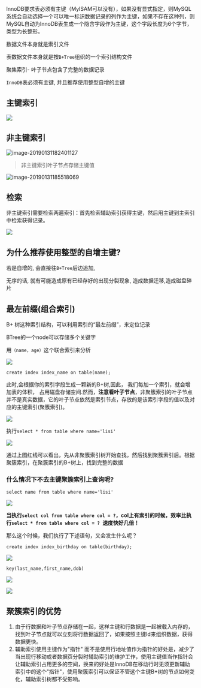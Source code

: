 InnoDB要求表必须有主键（MyISAM可以没有），如果没有显式指定，则MySQL系统会自动选择一个可以唯一标识数据记录的列作为主键，如果不存在这种列，则MySQL自动为InnoDB表生成一个隐含字段作为主键，这个字段长度为6个字节，类型为长整形。





数据文件本身就是索引文件

表数据文件本身就是按`B+Tree`组织的一个索引结构文件

聚集索引- 叶子节点包含了完整的数据记录

`InnoDB`表必须有主键, 并且推荐使用整型自增的主键

## 主键索引

![](https://ws4.sinaimg.cn/large/006tNc79ly1fzql2kde0fj31cm0iq770.jpg)

## 非主键索引

![image-20190131182401127](https://ws4.sinaimg.cn/large/006tNc79ly1fzpxw2qw50j312u0g645a.jpg)

> 非主键索引叶子节点存储主键值

![image-20190131185518069](https://ws1.sinaimg.cn/large/006tKfTcly1g0g4yv0l6aj31v80qux0t.jpg)

## 检索

非主键索引需要检索两遍索引：首先检索辅助索引获得主键，然后用主键到主索引中检索获得记录。

![](https://ws4.sinaimg.cn/large/006tKfTcly1g0g4yeeljzj30780a6mxy.jpg)



## 为什么推荐使用整型的自增主键?

若是自增的, 会直接往`B+Tree`后边追加, 

无序的话, 就有可能造成原有已经存好的出现分裂现象, 造成数据迁移,造成磁盘碎片



## 最左前缀(组合索引)

B+ 树这种索引结构，可以利用索引的“最左前缀”，来定位记录

BTree的一个node可以存储多个关键字

用`（name，age）`这个联合索引来分析

![](https://ws2.sinaimg.cn/large/006tKfTcly1g0fhkv0lcuj30vq0mqaar.jpg)



`create index index_name on table(name);`

此时,会根据你的索引字段生成一颗新的B+树,因此， 我们每加一个索引，就会增加表的体积， 占用磁盘存储空间.然而，**注意看叶子节点**，非聚簇索引的叶子节点并不是真实数据，它的叶子节点依然是索引节点，存放的是该索引字段的值以及对应的主键索引(聚簇索引)。

![](https://ws3.sinaimg.cn/large/006tKfTcly1g0gajyhrynj30ji0gfwex.jpg)

执行`select * from table where name='lisi'`

![](https://ws3.sinaimg.cn/large/006tKfTcly1g0gako1vk4j30ji0hmgm6.jpg)

通过上图红线可以看出，先从非聚簇索引树开始查找，然后找到聚簇索引后。根据聚簇索引，在聚簇索引的B+树上，找到完整的数据

### 什么情况下不去主键聚簇索引上查询呢?

`select name from table where name='lisi'`

![](https://ws3.sinaimg.cn/large/006tKfTcly1g0gamr5eg3j30ji0gfq3e.jpg)

**当执行`select col from table where col = ?`，col上有索引的时候，效率比执行`select * from table where col = ? `速度快好几倍！**



那么这个时候，我们执行了下述语句，又会发生什么呢？

`create index index_birthday on table(birthday);`

![](https://ws1.sinaimg.cn/large/006tKfTcly1g0gaqlo5guj30ji0k03z8.jpg)

 





`key(last_name,first_name,dob)`

![](https://ws4.sinaimg.cn/large/006tKfTcly1g0g5pf6gmpj30rs05it8y.jpg)

![](https://ws4.sinaimg.cn/large/006tKfTcly1g0g5wnfx12j30mh09wq38.jpg)











## 聚簇索引的优势

1. 由于行数据和叶子节点存储在一起，这样主键和行数据是一起被载入内存的，找到叶子节点就可以立刻将行数据返回了，如果按照主键Id来组织数据，获得数据更快。
2. 辅助索引使用主键作为"指针" 而不是使用行地址值作为指针的好处是，减少了当出现行移动或者数据页分裂时辅助索引的维护工作，使用主键值当作指针会让辅助索引占用更多的空间，换来的好处是InnoDB在移动行时无须更新辅助索引中的这个"指针"，使用聚簇索引可以保证不管这个主键B+树的节点如何变化，辅助索引树都不受影响。